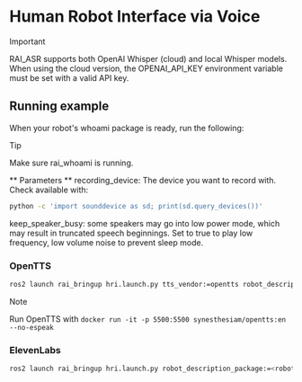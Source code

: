 # Human Robot Interface via Voice

> [!IMPORTANT]
> RAI_ASR supports both OpenAI Whisper (cloud) and local Whisper models. When using the cloud version, the OPENAI_API_KEY environment variable must be set with a valid API key.

## Running example

When your robot's whoami package is ready, run the following:

> [!TIP]
> Make sure rai_whoami is running.

** Parameters **
recording_device: The device you want to record with. Check available with:

```bash
python -c 'import sounddevice as sd; print(sd.query_devices())'
```

keep_speaker_busy: some speakers may go into low power mode, which may result in truncated speech beginnings. Set to true to play low frequency, low volume noise to prevent sleep mode.

### OpenTTS

```bash
ros2 launch rai_bringup hri.launch.py tts_vendor:=opentts robot_description_package:=<robot_description_package> recording_device:=0 keep_speaker_busy:=(true|false) asr_vendor:=(openai|whisper)

```

> [!NOTE]
> Run OpenTTS with `docker run -it -p 5500:5500 synesthesiam/opentts:en --no-espeak`

### ElevenLabs

```bash
ros2 launch rai_bringup hri.launch.py robot_description_package:=<robot_description_package> recording_device:=0 keep_speaker_busy:=(true|false) asr_vendor:=(openai|whisper)
```
